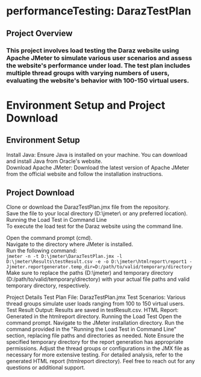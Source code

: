 # performanceTesting: DarazTestPlan

## Project Overview
### This project involves load testing the Daraz website using Apache JMeter to simulate various user scenarios and assess the website's performance under load. The test plan includes multiple thread groups with varying numbers of users, evaluating the website's behavior with 100-150 virtual users.

# Environment Setup and Project Download
## Environment Setup
Install Java: Ensure Java is installed on your machine. You can download and install Java from Oracle's website.<br>
Download Apache JMeter: Download the latest version of Apache JMeter from the official website and follow the installation instructions.

## Project Download
Clone or download the DarazTestPlan.jmx file from the repository.<br>
Save the file to your local directory (D:\jmeter\ or any preferred location).<br>
Running the Load Test in Command Line<br>
To execute the load test for the Daraz website using the command line.<br>

Open the command prompt (cmd).<br>
Navigate to the directory where JMeter is installed.<br>
Run the following command:<br>
``
jmeter -n -t D:\jmeter\DarazTestPlan.jmx -l D:\jmeter\Results\testResult.csv -e -o D:\jmeter\htmlreport\report1 -Jjmeter.reportgenerator.temp_dir=D:/path/to/valid/temporary/directory
``
Make sure to replace the paths (D:\jmeter\) and temporary directory (D:/path/to/valid/temporary/directory) with your actual file paths and valid temporary directory, respectively.

Project Details
Test Plan File: DarazTestPlan.jmx
Test Scenarios: Various thread groups simulate user loads ranging from 100 to 150 virtual users.
Test Result Output: Results are saved in testResult.csv.
HTML Report: Generated in the htmlreport directory.
Running the Load Test
Open the command prompt.
Navigate to the JMeter installation directory.
Run the command provided in the "Running the Load Test in Command Line" section, replacing file paths and directories as needed.
Note
Ensure the specified temporary directory for the report generation has appropriate permissions.
Adjust the thread groups or configurations in the JMX file as necessary for more extensive testing.
For detailed analysis, refer to the generated HTML report (htmlreport directory).
Feel free to reach out for any questions or additional support.

